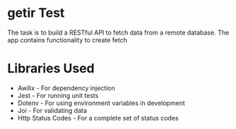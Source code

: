 # getir Test

The task is to build a RESTful API to fetch data from a remote database. The app contains functionality to create fetch

# Libraries Used

- Awilix - For dependency injection
- Jest - For running unit tests
- Dotenv - For using environment variables in development
- Joi - For validating data
- Http Status Codes - For a complete set of status codes

